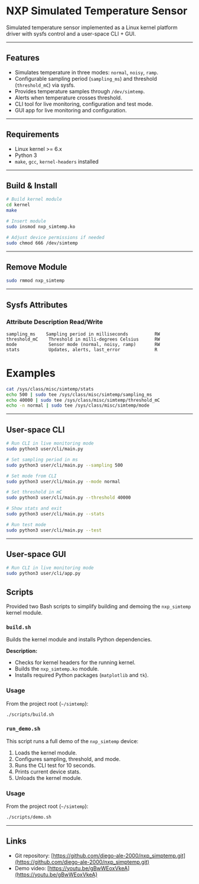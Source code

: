 # NXP Simulated Temperature Sensor

Simulated temperature sensor implemented as a Linux kernel platform driver with sysfs control and a user-space CLI + GUI.

---

## Features

- Simulates temperature in three modes: `normal`, `noisy`, `ramp`.
- Configurable sampling period (`sampling_ms`) and threshold (`threshold_mC`) via sysfs.
- Provides temperature samples through `/dev/simtemp`.
- Alerts when temperature crosses threshold.
- CLI tool for live monitoring, configuration and test mode.
- GUI app for live monitoring and configuration.

---

## Requirements

- Linux kernel >= 6.x
- Python 3
- `make`, `gcc`, `kernel-headers` installed

---

## Build & Install

```bash
# Build kernel module
cd kernel
make

# Insert module
sudo insmod nxp_simtemp.ko

# Adjust device permissions if needed
sudo chmod 666 /dev/simtemp
```
---

## Remove Module
```bash
sudo rmmod nxp_simtemp
```
---

## Sysfs Attributes

### Attribute	    Description	                            Read/Write
    sampling_ms    Sampling period in milliseconds	        RW
    threshold_mC	Threshold in milli-degrees Celsius	    RW
    mode	        Sensor mode (normal, noisy, ramp)	    RW
    stats	        Updates, alerts, last_error	            R
 
# Examples
```bash
cat /sys/class/misc/simtemp/stats
echo 500 | sudo tee /sys/class/misc/simtemp/sampling_ms
echo 40000 | sudo tee /sys/class/misc/simtemp/threshold_mC
echo -n normal | sudo tee /sys/class/misc/simtemp/mode
```
---

## User-space CLI

```bash
# Run CLI in live monitoring mode
sudo python3 user/cli/main.py

# Set sampling period in ms
sudo python3 user/cli/main.py --sampling 500

# Set mode from CLI
sudo python3 user/cli/main.py --mode normal

# Set threshold in mC
sudo python3 user/cli/main.py --threshold 40000

# Show stats and exit
sudo python3 user/cli/main.py --stats

# Run test mode
sudo python3 user/cli/main.py --test
```
---


## User-space GUI
```bash
# Run CLI in live monitoring mode
sudo python3 user/cli/app.py
```


## Scripts

Provided two Bash scripts to simplify building and demoing the `nxp_simtemp` kernel module.

### `build.sh`

Builds the kernel module and installs Python dependencies.

**Description:**

- Checks for kernel headers for the running kernel.
- Builds the `nxp_simtemp.ko` module.
- Installs required Python packages (`matplotlib` and `tk`).

### Usage

From the project root (`~/simtemp`):

```bash
./scripts/build.sh
```

### `run_demo.sh`

This script runs a full demo of the `nxp_simtemp` device:

1. Loads the kernel module.
2. Configures sampling, threshold, and mode.
3. Runs the CLI test for 10 seconds.
4. Prints current device stats.
5. Unloads the kernel module.

### Usage

From the project root (`~/simtemp`):

```bash
./scripts/demo.sh
```
---


## Links

- Git repository: [https://github.com/diego-ale-2000/nxp_simptemp.git](https://github.com/diego-ale-2000/nxp_simptemp.git)
- Demo video: [https://youtu.be/gBwWEoxVkeA](https://youtu.be/gBwWEoxVkeA)
